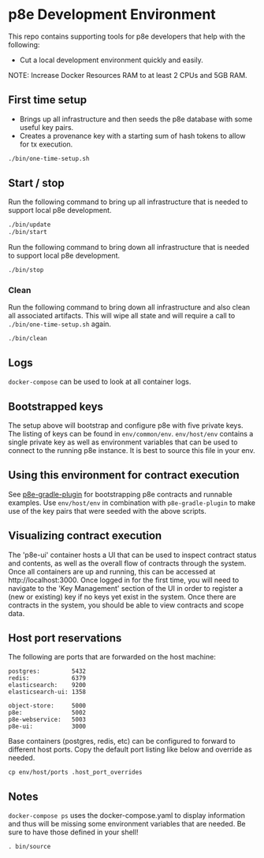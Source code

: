 # p8e Development Environment

This repo contains supporting tools for p8e developers that help with the following:

- Cut a local development environment quickly and easily.

NOTE: Increase Docker Resources RAM to at least 2 CPUs and 5GB RAM.

## First time setup

- Brings up all infrastructure and then seeds the p8e database with some useful key pairs.
- Creates a provenance key with a starting sum of hash tokens to allow for tx execution.

```bash
./bin/one-time-setup.sh
```

## Start / stop

Run the following command to bring up all infrastructure that is needed to support local p8e development.

```bash
./bin/update
./bin/start
```

Run the following command to bring down all infrastructure that is needed to support local p8e development.

```bash
./bin/stop
```

### Clean

Run the following command to bring down all infrastructure and also clean all associated artifacts.
This will wipe all state and will require a call to `./bin/one-time-setup.sh` again.

```
./bin/clean
```

## Logs

`docker-compose` can be used to look at all container logs.

## Bootstrapped keys

The setup above will bootstrap and configure p8e with five private keys. The listing of keys can be
found in `env/common/env`. `env/host/env` contains a single private key as well as environment variables
that can be used to connect to the running p8e instance. It is best to source this file in your env.

## Using this environment for contract execution

See [p8e-gradle-plugin](https://github.com/provenance-io/p8e-gradle-plugin) for bootstrapping p8e contracts and runnable examples.
Use `env/host/env` in combination with `p8e-gradle-plugin` to make use of the key pairs that were seeded
with the above scripts.

## Visualizing contract execution

The 'p8e-ui' container hosts a UI that can be used to inspect contract status and contents, as well as the overall flow of contracts through the system. Once all containers are up and running, this can be accessed at http://localhost:3000. Once logged in for the first time, you will need to navigate to the 'Key Management' section of the UI in order to register a (new or existing) key if no keys yet exist in the system. Once there are contracts in the system, you should be able to view contracts and scope data.

## Host port reservations

The following are ports that are forwarded on the host machine:

```
postgres:         5432
redis:            6379
elasticsearch:    9200
elasticsearch-ui: 1358

object-store:     5000
p8e:              5002
p8e-webservice:   5003
p8e-ui:           3000
```

Base containers (postgres, redis, etc) can be configured to forward to different host ports. Copy the default
port listing like below and override as needed.

```
cp env/host/ports .host_port_overrides
```

## Notes

`docker-compose ps` uses the docker-compose.yaml to display information and thus will be missing some environment
variables that are needed. Be sure to have those defined in your shell!

```
. bin/source
```
